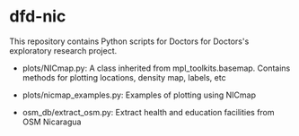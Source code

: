 # dfd-nic

This repository contains Python scripts for Doctors for Doctors's exploratory research project. 

* plots/NICmap.py: A class inherited from mpl_toolkits.basemap. Contains methods for plotting locations, density map, labels, etc

* plots/nicmap_examples.py: Examples of plotting using NICmap

* osm_db/extract_osm.py: Extract health and education facilities from OSM Nicaragua
